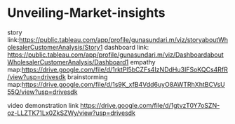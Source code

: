  # Unveiling-Market-insights
story link:https://public.tableau.com/app/profile/gunasundari.m/viz/storyaboutWholesalerCustomerAnalysis/Story1
dashboard link: https://public.tableau.com/app/profile/gunasundari.m/viz/DashboardaboutWholesalerCustomerAnalysis/Dashboard1
empathy map:https://drive.google.com/file/d/1rktPl5bCZFs4IzNDdHu3IFSoKQCs4RfR/view?usp=drivesdk
brainstorming map:https://drive.google.com/file/d/1s9K_xfB4Vdd6uyO8AWTRhXhtBCVsU55Q/view?usp=drivesdk


video demonstration link https://drive.google.com/file/d/1gtvzT0Y7oSZN-oz-LLZTK71Lx0ZkSZWy/view?usp=drivesdk
